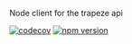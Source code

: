 Node client for the trapeze api

[![codecov](https://codecov.io/gh/manniwatch/trapeze/branch/master/graph/badge.svg?flag=TrapezeApiClient)](https://codecov.io/gh/manniwatch/trapeze/tree/master/packages/trapeze-api-client) [![npm version](https://badge.fury.io/js/%40manniwatch%2Ftrapeze-api-client.svg)](https://badge.fury.io/js/%40manniwatch%2Ftrapeze-api-client)

